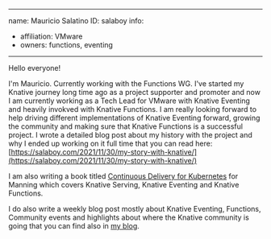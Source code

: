 -------------------------------------------------------------
name: Mauricio Salatino
ID: salaboy
info:
  - affiliation: VMware
  - owners: functions, eventing
-------------------------------------------------------------

Hello everyone!

I'm Mauricio. Currently working with the Functions WG.
I've started my Knative journey long time ago as a project supporter and promoter and now I am currently working as a Tech Lead for VMware with Knative Eventing and heavily invokved with Knative Functions.
I am really looking forward to help driving different implementations of Knative Eventing forward, growing the community and making sure that Knative Functions is a successful project. 
I wrote a detailed blog post about my history with the project and why I ended up working on it full time that you can read here: [https://salaboy.com/2021/11/30/my-story-with-knative/](https://salaboy.com/2021/11/30/my-story-with-knative/)

I am also writing a book titled [Continuous Delivery for Kubernetes](http://mng.bz/jjKP) for Manning which covers Knative Serving, Knative Eventing and Knative Functions. 

I do also write a weekly blog post mostly about Knative Eventing, Functions, Community events and highlights about where the Knative community is going that you can find also in [my blog](http://salaboy.com). 
